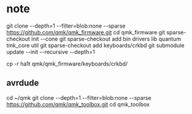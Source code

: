
# note

git clone --depth=1 --filter=blob:none --sparse https://github.com/qmk/qmk_firmware.git
cd qmk_firmware
git sparse-checkout init --cone
git sparse-checkout add bin drivers lib quantum tmk_core util
git sparse-checkout add keyboards/crkbd
git submodule update --init --recursive --depth=1

cp -r ha1t qmk/qmk_firmware/keyboards/crkbd/

## avrdude

cd ~/qmk
git clone --depth=1 --filter=blob:none --sparse https://github.com/qmk/qmk_toolbox.git
cd qmk_toolbox
